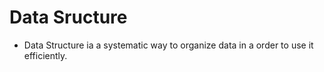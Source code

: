 # Data Sructure

- Data Structure ia a systematic way to organize data in a order to use it efficiently.